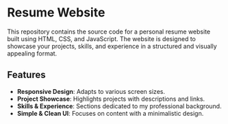 # Resume Website

This repository contains the source code for a personal resume website built using HTML, CSS, and JavaScript. The website is designed to showcase your projects, skills, and experience in a structured and visually appealing format.

## Features

- **Responsive Design**: Adapts to various screen sizes.
- **Project Showcase**: Highlights projects with descriptions and links.
- **Skills & Experience**: Sections dedicated to my professional background.
- **Simple & Clean UI**: Focuses on content with a minimalistic design.
